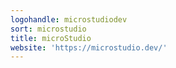 ```yaml
---
logohandle: microstudiodev
sort: microstudio
title: microStudio
website: 'https://microstudio.dev/'
---
```

